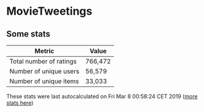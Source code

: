 # MovieTweetings
## Some stats

Metric | Value
--- | ---
Total number of ratings                 | 766,472
Number of unique users                  | 56,579
Number of unique items                  | 33,033
These stats were last autocalculated on Fri Mar 8 00:58:24 CET 2019  ([more stats here](./stats.md))

